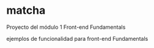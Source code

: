 # matcha
Proyecto del módulo 1 Front-end Fundamentals

ejemplos de funcionalidad para front-end Fundamentals
